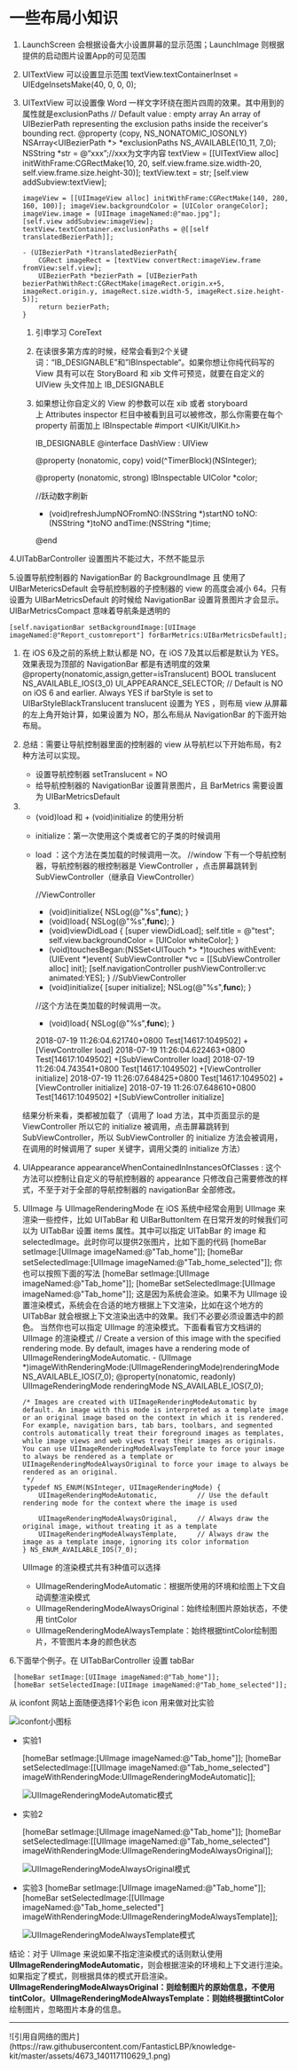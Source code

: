 # 一些布局小知识

1. LaunchScreen 会根据设备大小设置屏幕的显示范围；LaunchImage 则根据提供的启动图片设置App的可见范围
2. UITextView 可以设置显示范围
       textView.textContainerInset = UIEdgeInsetsMake(40, 0, 0, 0);
3. UITextView 可以设置像 Word 一样文字环绕在图片四周的效果。其中用到的属性就是exclusionPaths
   // Default value : empty array  An array of UIBezierPath representing the exclusion paths inside the receiver's bounding rect.
   @property (copy, NS_NONATOMIC_IOSONLY) NSArray<UIBezierPath *> *exclusionPaths NS_AVAILABLE(10_11, 7_0);
       NSString *str = @“xxx”;//xxx为文字内容
       textView = [[UITextView alloc] initWithFrame:CGRectMake(10, 20, self.view.frame.size.width-20,    self.view.frame.size.height-30)];
       textView.text = str;
       [self.view addSubview:textView];
       
       imageView = [[UIImageView alloc] initWithFrame:CGRectMake(140, 280, 160, 100)]; imageView.backgroundColor = [UIColor orangeColor];  
       imageView.image = [UIImage imageNamed:@"mao.jpg"];    
       [self.view addSubview:imageView];
       textView.textContainer.exclusionPaths = @[[self translatedBezierPath]];
       
       - (UIBezierPath *)translatedBezierPath{
           CGRect imageRect = [textView convertRect:imageView.frame fromView:self.view];
           UIBezierPath *bezierPath = [UIBezierPath bezierPathWithRect:CGRectMake(imageRect.origin.x+5, imageRect.origin.y, imageRect.size.width-5, imageRect.size.height-5)];
           return bezierPath;
       }																		
   1. 引申学习 CoreText
   2. 在读很多第方库的时候，经常会看到2个关键词：“IB_DESIGNABLE”和”IBInspectable“。如果你想让你纯代码写的 View 具有可以在 StoryBoard 和 xib 文件可预览，就要在自定义的 UIView 头文件加上 IB_DESIGNABLE
   3. 如果想让你自定义的 View 的参数可以在 xib 或者 storyboard 上 Attributes inspector  栏目中被看到且可以被修改，那么你需要在每个 property 前面加上  IBInspectable
       #import <UIKit/UIKit.h>
       
       IB_DESIGNABLE
       @interface DashView : UIView
       
       @property (nonatomic, copy) void(^TimerBlock)(NSInteger);
       
       @property (nonatomic, strong) IBInspectable UIColor *color;
       
       //跃动数字刷新
       - (void)refreshJumpNOFromNO:(NSString *)startNO toNO:(NSString *)toNO andTime:(NSString *)time;
       
       @end
   

4.UITabBarController 设置图片不能过大，不然不能显示

5.设置导航控制器的 NavigationBar 的  BackgroundImage 且 使用了 UIBarMetericsDefault 会导航控制器的子控制器的 view 的高度会减小 64。只有设置为 UIBarMetricsDefault 的时候给 NavigationBar 设置背景图片才会显示。UIBarMetricsCompact 意味着导航条是透明的

    [self.navigationBar setBackgroundImage:[UIImage imageNamed:@"Report_customreport"] forBarMetrics:UIBarMetricsDefault];

1. 在 iOS 6及之前的系统上默认都是 NO，在 iOS 7及其以后都是默认为 YES。效果表现为顶部的 NavigationBar 都是有透明度的效果
       @property(nonatomic,assign,getter=isTranslucent) BOOL translucent NS_AVAILABLE_IOS(3_0) UI_APPEARANCE_SELECTOR; // Default is NO on iOS 6 and earlier. Always YES if barStyle is set to UIBarStyleBlackTranslucent
   translucent 设置为 YES ，则布局 view  从屏幕的左上角开始计算，如果设置为 NO，那么布局从 NavigationBar 的下面开始布局。
2. 总结：需要让导航控制器里面的控制器的 view 从导航栏以下开始布局，有2种方法可以实现。
   - 设置导航控制器 setTranslucent = NO
   - 给导航控制器的 NavigationBar 设置背景图片，且 BarMetrics 需要设置为  UIBarMetricsDefault
3. + (void)load  和  + (void)initialize 的使用分析
   - initialize：第一次使用这个类或者它的子类的时候调用 
   - load ：这个方法在类加载的时候调用一次。 
       //window 下有一个导航控制器，导航控制器的根控制器是 ViewController ，点击屏幕跳转到 SubViewController（继承自 ViewController）
       
       //ViewController
       + (void)initialize{
           NSLog(@"%s",__func__);
       }
       + (void)load{
           NSLog(@"%s",__func__);
       }
       
       - (void)viewDidLoad {
           [super viewDidLoad];
           self.title = @"test";
           self.view.backgroundColor = [UIColor whiteColor];
       }
       - (void)touchesBegan:(NSSet<UITouch *> *)touches withEvent:(UIEvent *)event{
           SubViewController *vc = [[SubViewController alloc] init];
           [self.navigationController pushViewController:vc animated:YES];
       }
       //SubViewController
       + (void)initialize{
           [super initialize];
           NSLog(@"%s",__func__);
       }
       
       //这个方法在类加载的时候调用一次。
       + (void)load{
           NSLog(@"%s",__func__);
       }
       
       2018-07-19 11:26:04.621740+0800 Test[14617:1049502] +[ViewController load]
       2018-07-19 11:26:04.622463+0800 Test[14617:1049502] +[SubViewController load]
       2018-07-19 11:26:04.743541+0800 Test[14617:1049502] +[ViewController initialize]
       2018-07-19 11:26:07.648425+0800 Test[14617:1049502] +[ViewController initialize]
       2018-07-19 11:26:07.648610+0800 Test[14617:1049502] +[SubViewController initialize]
       
       
   结果分析来看，类都被加载了（调用了 load 方法，其中页面显示的是 ViewController 所以它的 initialize 被调用，点击屏幕跳转到  SubViewController，所以 SubViewController 的 initialize 方法会被调用，在调用的时候调用了 super 关键字，调用父类的 initialize 方法）
4. UIAppearance appearanceWhenContainedInInstancesOfClasses  : 这个方法可以控制让自定义的导航控制器的 appearance 只修改自己需要修改的样式，不至于对于全部的导航控制器的 navigationBar 全部修改。
5. UIImage 与 UIImageRenderingMode
   在 iOS 系统中经常会用到 UIImage 来渲染一些控件，比如 UITabBar 和 UIBarButtonItem 
   在日常开发的时候我们可以为 UITabBar 设置 items 属性。其中可以指定 UITabBar 的 image 和 selectedImage。此时你可以提供2张图片，比如下面的代码
       [homeBar setImage:[UIImage imageNamed:@"Tab_home"]];
       [homeBar setSelectedImage:[UIImage imageNamed:@"Tab_home_selected"]];
   你也可以按照下面的写法
       [homeBar setImage:[UIImage imageNamed:@"Tab_home"]];
       [homeBar setSelectedImage:[UIImage imageNamed:@"Tab_home"]];
   这是因为系统会渲染。如果不为 UIImage 设置渲染模式，系统会在合适的地方根据上下文渲染，比如在这个地方的 UITabBar 就会根据上下文渲染出选中的效果。我们不必要必须设置选中的颜色。	
   当然你也可以指定 UIImage 的渲染模式。下面看看官方文档讲的 UIImage 的渲染模式
       // Create a version of this image with the specified rendering mode. By default, images have a rendering mode of UIImageRenderingModeAutomatic.
       - (UIImage *)imageWithRenderingMode:(UIImageRenderingMode)renderingMode NS_AVAILABLE_IOS(7_0);
       @property(nonatomic, readonly) UIImageRenderingMode renderingMode NS_AVAILABLE_IOS(7_0);
       
       
       
       /* Images are created with UIImageRenderingModeAutomatic by default. An image with this mode is interpreted as a template image or an original image based on the context in which it is rendered. For example, navigation bars, tab bars, toolbars, and segmented controls automatically treat their foreground images as templates, while image views and web views treat their images as originals. You can use UIImageRenderingModeAlwaysTemplate to force your image to always be rendered as a template or UIImageRenderingModeAlwaysOriginal to force your image to always be rendered as an original.
        */
       typedef NS_ENUM(NSInteger, UIImageRenderingMode) {
           UIImageRenderingModeAutomatic,          // Use the default rendering mode for the context where the image is used
           
           UIImageRenderingModeAlwaysOriginal,     // Always draw the original image, without treating it as a template
           UIImageRenderingModeAlwaysTemplate,     // Always draw the image as a template image, ignoring its color information
       } NS_ENUM_AVAILABLE_IOS(7_0);
   UIImage 的渲染模式共有3种值可以选择
   - UIImageRenderingModeAutomatic：根据所使用的环境和绘图上下文自动调整渲染模式
   - UIImageRenderingModeAlwaysOriginal：始终绘制图片原始状态，不使用 tintColor
   - UIImageRenderingModeAlwaysTemplate：始终根据tintColor绘制图片，不管图片本身的颜色状态
   
6.下面举个例子。在 UITabBarController 设置 tabBar
 
     [homeBar setImage:[UIImage imageNamed:@"Tab_home"]];
     [homeBar setSelectedImage:[UIImage imageNamed:@"Tab_home_selected"]];
     

 从 iconfont 网站上面随便选择1个彩色 icon 用来做对比实验
     
 ![iconfont小图标](https://raw.githubusercontent.com/FantasticLBP/knowledge-kit/master/assets/WX20180719-135721.png)
     
     
 - 实验1
       
      [homeBar setImage:[UIImage imageNamed:@"Tab_home"]];
      [homeBar setSelectedImage:[[UIImage imageNamed:@"Tab_home_selected"] imageWithRenderingMode:UIImageRenderingModeAutomatic]];

    ![UIImageRenderingModeAutomatic模式](https://raw.githubusercontent.com/FantasticLBP/knowledge-kit/master/assets/WX20180719-135617@2x.png)
     
     
- 实验2
     
     [homeBar setImage:[UIImage imageNamed:@"Tab_home"]];
     [homeBar setSelectedImage:[[UIImage imageNamed:@"Tab_home_selected"] imageWithRenderingMode:UIImageRenderingModeAlwaysOriginal]];
   
     ![UIImageRenderingModeAlwaysOriginal模式](https://raw.githubusercontent.com/FantasticLBP/knowledge-kit/master/assets/WX20180719-135552@2x.png)
     
     
- 实验3
     [homeBar setImage:[UIImage imageNamed:@"Tab_home"]];
     [homeBar setSelectedImage:[[UIImage imageNamed:@"Tab_home_selected"] imageWithRenderingMode:UIImageRenderingModeAlwaysTemplate]];

     ![UIImageRenderingModeAlwaysTemplate模式](https://raw.githubusercontent.com/FantasticLBP/knowledge-kit/master/assets/WX20180719-135552@2x.png)
  
结论：对于 UIImage 来说如果不指定渲染模式的话则默认使用**UIImageRenderingModeAutomatic**，则会根据渲染的环境和上下文进行渲染。如果指定了模式，则根据具体的模式开启渲染。**UIImageRenderingModeAlwaysOriginal：**则绘制图片的原始信息，不使用**tintColor**。**UIImageRenderingModeAlwaysTemplate：**则始终根据**tintColor**绘制图片，忽略图片本身的信息。



<hr>
![引用自网络的图片](https://raw.githubusercontent.com/FantasticLBP/knowledge-kit/master/assets/4673_140117110629_1.png)